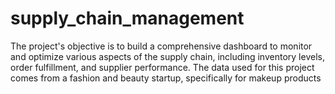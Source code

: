 # supply_chain_management
The project's objective is to build a comprehensive dashboard to monitor and optimize various aspects of the supply chain, including inventory levels, order fulfillment, and supplier performance. The data used for this project comes from a fashion and beauty startup, specifically for makeup products
